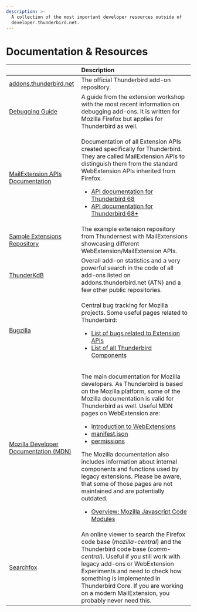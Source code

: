 ```yaml
---
description: >-
  A collection of the most important developer resources outside of
  developer.thunderbird.net.
---
```


# Documentation & Resources

<table>
  <thead>
    <tr>
      <th style="text-align:left"></th>
      <th style="text-align:left">Description</th>
    </tr>
  </thead>
  <tbody>
    <tr>
      <td style="text-align:left"><a href="https://addons.thunderbird.net">addons.thunderbird.net</a>
      </td>
      <td style="text-align:left">The official Thunderbird add-on repository.</td>
    </tr>
    <tr>
      <td style="text-align:left"><a href="https://extensionworkshop.com/documentation/develop/debugging/">Debugging Guide</a>
      </td>
      <td style="text-align:left">A guide from the extension workshop with the most recent information on
        debugging add-ons. It is written for Mozilla Firefox but applies for Thunderbird
        as well.</td>
    </tr>
    <tr>
      <td style="text-align:left"><a href="https://thunderbird-webextensions.readthedocs.io/en/latest/">MailExtension APIs Documentation</a>
      </td>
      <td style="text-align:left">
        <p>Documentation of all Extension APIs created specifically for Thunderbird.
          They are called MailExtension APIs to distinguish them from the standard
          WebExtension APIs inherited from Firefox.</p>
        <ul>
          <li><a href="https://thunderbird-webextensions.readthedocs.io/en/68/">API documentation for Thunderbird 68</a>
          </li>
          <li><a href="https://thunderbird-webextensions.readthedocs.io/en/latest/">API documentation for Thunderbird 68+</a>
          </li>
        </ul>
      </td>
    </tr>
    <tr>
      <td style="text-align:left"><a href="https://github.com/thundernest/sample-extensions">Sample Extensions Repository</a>
      </td>
      <td style="text-align:left">The example extension repository from Thundernest with MailExtensions
        showcasing different WebExtension/MailExtension APIs.</td>
    </tr>
    <tr>
      <td style="text-align:left"><a href="https://cleidigh.github.io/ThunderKdB/index.html">ThunderKdB</a>
      </td>
      <td style="text-align:left">Overall add-on statistics and a very powerful search in the code of all
        add-ons listed on addons.thunderbird.net (ATN) and a few other public repositories.</td>
    </tr>
    <tr>
      <td style="text-align:left"><a href="https://bugzilla.mozilla.org">Bugzilla</a>
      </td>
      <td style="text-align:left">
        <p>Central bug tracking for Mozilla projects. Some useful pages related to
          Thunderbird:</p>
        <ul>
          <li><a href="https://bugzilla.mozilla.org/buglist.cgi?product=Thunderbird&amp;component=Add-Ons%3A%20Extensions%20API&amp;resolution=---&amp;list_id=15187727">List of bugs related to Extension APIs</a>
          </li>
          <li><a href="https://bugzilla.mozilla.org/describecomponents.cgi?product=Thunderbird">List of all Thunderbird Components</a>
          </li>
        </ul>
      </td>
    </tr>
    <tr>
      <td style="text-align:left"><a href="https://developer.mozilla.org/en-US/docs/Mozilla/Add-ons/WebExtensions">Mozilla Developer Documentation (MDN)</a>
      </td>
      <td style="text-align:left">
        <p>The main documentation for Mozilla developers. As Thunderbird is based
          on the Mozilla platform, some of the Mozilla documentation is valid for
          Thunderbird as well. Useful MDN pages on WebExtension are:</p>
        <ul>
          <li>I<a href="https://developer.mozilla.org/en-US/docs/Mozilla/Add-ons/WebExtensions">ntroduction to WebExtensions</a>
          </li>
          <li><a href="https://developer.mozilla.org/en-US/docs/Mozilla/Add-ons/WebExtensions/manifest.json">manifest.json</a>
          </li>
          <li><a href="https://developer.mozilla.org/en-US/docs/Mozilla/Add-ons/WebExtensions/manifest.json/permissions">permissions</a>
          </li>
        </ul>
        <p>The Mozilla documentation also includes information about internal components
          and functions used by legacy extensions. Please be aware, that some of
          those pages are not maintained and are potentially outdated.</p>
        <ul>
          <li><a href="https://developer.mozilla.org/en-US/docs/Mozilla/JavaScript_code_modules">Overview: Mozilla Javascript Code Modules</a>
          </li>
        </ul>
      </td>
    </tr>
    <tr>
      <td style="text-align:left"><a href="https://searchfox.org/">Searchfox</a>
      </td>
      <td style="text-align:left">An online viewer to search the Firefox code base (<em>mozilla-central</em>)
        and the Thunderbird code base (<em>comm-central</em>). Useful if you still
        work with legacy add-ons or WebExtension Experiments and need to check
        how something is implemented in Thunderbird Core. If you are working on
        a modern MailExtension, you probably never need this.</td>
    </tr>
  </tbody>
</table>


